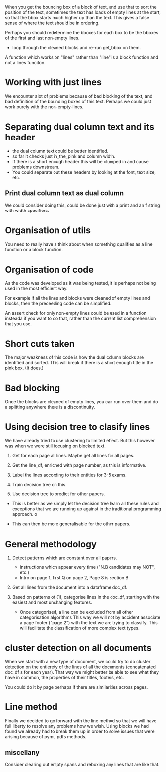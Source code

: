 When you get the bounding box of a block of text, and use that to sort the position of the text, sometimes
the text has loads of empty lines at the start, so that the bbox starts much higher up than the text. This
gives a false sense of where the text should be in ordering.

Perhaps you should redetermine the bboxes for each box to be the bboxes of the first and last non-empty lines.

- loop through the cleaned blocks and re-run get_bbox on them.

A function which works on "lines" rather than "line" is a block function and not a lines funciton.

# Working with just lines

We encounter alot of problems because of bad blocking of the text, and bad definition of the bounding boxes of
this text. Perhaps we could just work purely with the non-empty-lines.

# Separating dual column text and its header

- the dual column text could be better identified.
- so far it checks just in_the_pink and column width.
- If there is a short enough header this will be clumped in and cause problems downstream.
- You could separate out these headers by looking at the font, text size, etc.

## Print dual column text as dual column

We could consider doing this, could be done just with a print and an f string with width specifiers.


# Organisation of utils

You need to really have a think about when something qualifies as a line function or a block
function.

# Organisation of code

As the code was developed as it was being tested, it is perhaps not being used in the most efficient
way.

For example if all the lines and blocks were cleaned of empty lines and blocks, then the preceeding code
can be simplified.

An assert check for only non-empty lines could be used in a function insteada if you want to do that, rather
than the current list comprehension that you use.

# Short cuts taken

The major weakness of this code is how the dual column blocks are identified and sorted. This will break
if there is a short enough title in the pink box. (It does.)


# Bad blocking

Once the blocks are cleaned of empty lines, you can run over them and do a splitting anywhere there is
a discontinuity.


# Using decision tree to clasify lines

We have already tried to use clustering to limited effect. But this however was when we were still focusing
on blocked text.

1. Get for each page all lines. Maybe get all lines for all pages.

2. Get the line_df, enriched with page number, as this is informative.

3. Label the lines according to their entities for 3-5 exams.

4. Train decision tree on this.

5. Use decision tree to predict for other papers.

- This is better as we simply let the decision tree learn all these rules
  and exceptions that we are running up against in the traditional programming approach. o

- This can then be more generalisable for the other papers.

# General methodology

1. Detect patterns which are constant over all papers.
   - instructions which appear every time ("N.B candidates may NOT", etc.)
   - Intro on page 1, first Q on page 2, Page 8 is section B

2. Get all lines from the document into a dataframe doc_df.

3. Based on patterns of (1), categorise lines in the doc_df, starting with the
   easiest and most unchanging features.
   - Once categorised, a line can be excluded from all other categorisation algorithms
     This way we will not by accident associate a page footer ("page 2") with the text
     we are trying to classify. This will facilitate the classification of more complex
     text types.

# cluster detection on all documents

When we start with a new type of document, we could try to do cluster detection on the entierety of
the lines of all the documents (concatenated doc_df s for each year). That way we might better be 
able to see what they have in common, the properties of their titles, footers, etc. 

You could do it by page perhaps if there are similarities across pages. 

# Line method

Finally we decided to go forward with the line method so that we will have full liberty to
resolve any problems how we wish. Using blocks we had found we already had to break them up
in order to solve issues that were arising because of pymu pdfs methods.

## miscellany

Consider clearing out empty spans and reboxing any lines that are like that.